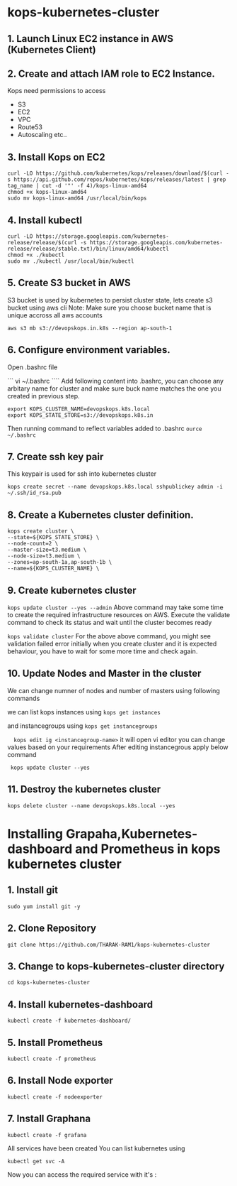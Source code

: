 # kops-kubernetes-cluster
## 1. Launch Linux EC2 instance in AWS (Kubernetes Client)
## 2. Create and attach IAM role to EC2 Instance.
Kops need permissions to access
-	S3
-	EC2
-	VPC
-	Route53
-	Autoscaling
	etc..
## 3. Install Kops on EC2
```
curl -LO https://github.com/kubernetes/kops/releases/download/$(curl -s https://api.github.com/repos/kubernetes/kops/releases/latest | grep tag_name | cut -d '"' -f 4)/kops-linux-amd64
chmod +x kops-linux-amd64
sudo mv kops-linux-amd64 /usr/local/bin/kops
```
## 4. Install kubectl
```
curl -LO https://storage.googleapis.com/kubernetes-release/release/$(curl -s https://storage.googleapis.com/kubernetes-release/release/stable.txt)/bin/linux/amd64/kubectl
chmod +x ./kubectl
sudo mv ./kubectl /usr/local/bin/kubectl
```

## 5. Create S3 bucket in AWS
S3 bucket is used by kubernetes to persist cluster state, lets create s3 bucket using aws cli Note: Make sure you choose bucket name that is unique accross all aws accounts

``` aws s3 mb s3://devopskops.in.k8s --region ap-south-1 ```

## 6. Configure environment variables.
Open .bashrc file

```	vi ~/.bashrc  ````
Add following content into .bashrc, you can choose any arbitary name for cluster and make sure buck name matches the one you created in previous step.
```
export KOPS_CLUSTER_NAME=devopskops.k8s.local
export KOPS_STATE_STORE=s3://devopskops.k8s.in
```
Then running command to reflect variables added to .bashrc
``` ource ~/.bashrc  ```
	
## 7. Create ssh key pair
This keypair is used for ssh into kubernetes cluster

``` ssh-keygen 
kops create secret --name devopskops.k8s.local sshpublickey admin -i ~/.ssh/id_rsa.pub
```

## 8. Create a Kubernetes cluster definition.
```
kops create cluster \
--state=${KOPS_STATE_STORE} \
--node-count=2 \
--master-size=t3.medium \
--node-size=t3.medium \
--zones=ap-south-1a,ap-south-1b \
--name=${KOPS_CLUSTER_NAME} \
```

## 9. Create kubernetes cluster
``` kops update cluster --yes --admin ```
Above command may take some time to create the required infrastructure resources on AWS. Execute the validate command to check its status and wait until the cluster becomes ready

``` kops validate cluster ```
For the above above command, you might see validation failed error initially when you create cluster and it is expected behaviour, you have to wait for some more time and check again.

## 10. Update Nodes and Master in the cluster
We can change numner of nodes and number of masters using following commands

we can list kops instances using
``` kops get instances ```

and instancegroups using
``` kops get instancegroups ```

```   kops edit ig <instancegroup-name> ```  it will open vi editor you can change values based on your requirements
After editing instancegrous apply below command
	
 ```  kops update cluster --yes  ```
## 11. Destroy the kubernetes cluster
``` kops delete cluster --name devopskops.k8s.local --yes ```



# Installing Grapaha,Kubernetes-dashboard and Prometheus in kops kubernetes cluster

## 1. Install git 
```
sudo yum install git -y 
```

## 2. Clone Repository
```
git clone https://github.com/THARAK-RAM1/kops-kubernetes-cluster 
```
## 3. Change to kops-kubernetes-cluster directory
```
cd kops-kubernetes-cluster
```

## 4. Install kubernetes-dashboard
```
kubectl create -f kubernetes-dashboard/
```

## 5. Install Prometheus
```
kubectl create -f prometheus
```

## 6. Install Node exporter 
```
kubectl create -f nodeexporter
```

## 7. Install Graphana
```
kubectl create -f grafana
```

All services have been created 
You can list kubernetes using 
```
kubectl get svc -A
```
Now you can access the required service with it's <loadbalancer ip>:<port>
